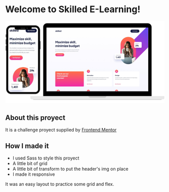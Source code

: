 # Welcome to Skilled E-Learning!

![Screenshot of the page](./assets/screen.png)

## About this proyect

It is a challenge proyect supplied by <a href="https://www.frontendmentor.io/profile/SantiNakc">Frontend Mentor</a>

## How I made it

- I used Sass to style this proyect
- A little bit of grid
- A little bit of transform to put the header's img on place
- I made it responsive

It was an easy layout to practice some grid and flex.
